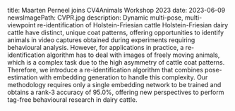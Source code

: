 title: Maarten Perneel joins CV4Animals Workshop 2023
date: 2023-06-09
newsImagePath: CVPR.jpg
description: Dynamic multi-pose, multi-viewpoint re-identification of Holstein-Friesian cattle Holstein-Friesian dairy cattle have distinct, unique coat patterns, offering opportunities to identify animals in video captures obtained during experiments requiring behavioural analysis. However,  for applications in practice, a re-identification algorithm has to deal with images of freely moving animals, which is a complex task due to the high asymmetry of cattle coat patterns. Therefore, we introduce a re-identification algorithm that combines pose-estimation with embedding generation to handle this complexity. Our methodology requires only a single embedding network to be trained and obtains a rank-3 accuracy of 95.0%, offering new perspectives to perform tag-free behavioural research in dairy cattle.